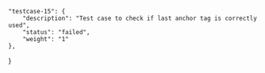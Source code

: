 
    "testcase-15": {
        "description": "Test case to check if last anchor tag is correctly used",
        "status": "failed",
        "weight": "1"
    },
   
}
